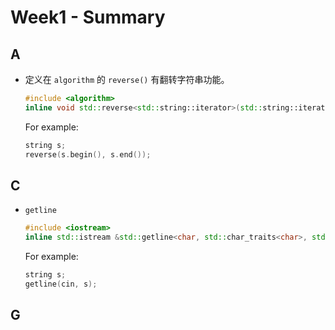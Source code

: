 # Week1 - Summary

## A

- 定义在 `algorithm` 的 `reverse()` 有翻转字符串功能。

    ```cpp
    #include <algorithm>
    inline void std::reverse<std::string::iterator>(std::string::iterator, std::string::iterator)
    ```

    For example:

    ```cpp
    string s;
    reverse(s.begin(), s.end());
    ```

## C

- `getline`

    ```cpp
    #include <iostream>
    inline std::istream &std::getline<char, std::char_traits<char>, std::allocator<char>>(std::istream &__is, std::string &__str)
    ```

    For example:

    ```cpp
    string s;
    getline(cin, s);
    ```

## G
